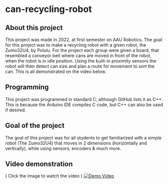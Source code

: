 # can-recycling-robot

## About this project
This project was made in 2022, at first semester on AAU Robotics.
The goal for this project was to make a recycling robot with a given robot, the Zumo32U4, by Polulu. For the project each group were given a board,
that resembled a conveyor belt where cans are moved in front of the robot, when the robot is in idle position. Using the built-in proximity sensors the robot will then detect can size and plan a route for movement to sort the can. This is all demonstrated on the video below.

## Programming
This project was programmed in standard C, although GitHub lists it as C++. This is because the Arduino IDE compiles C code, but C++ can also be used if desired.

## Goal of the project
The goal of this project was for all students to get familiarized with a simple robot (The Zumo32U4) that moves in 2 dimensions (horizontally and vertically), while using sensors, encoders & much more.

## Video demonstration

( Click the image to watch the video )
[![Demo Video](https://img.youtube.com/vi/YZVRyMfajOA/0.jpg)](https://www.youtube.com/watch?v=YZVRyMfajOA)
